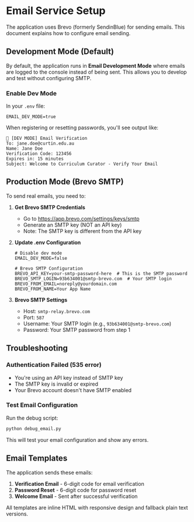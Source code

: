 # Email Service Setup

The application uses Brevo (formerly SendinBlue) for sending emails. This document explains how to configure email sending.

## Development Mode (Default)

By default, the application runs in **Email Development Mode** where emails are logged to the console instead of being sent. This allows you to develop and test without configuring SMTP.

### Enable Dev Mode
In your `.env` file:
```
EMAIL_DEV_MODE=true
```

When registering or resetting passwords, you'll see output like:
```
📧 [DEV MODE] Email Verification
To: jane.doe@curtin.edu.au
Name: Jane Doe
Verification Code: 123456
Expires in: 15 minutes
Subject: Welcome to Curriculum Curator - Verify Your Email
```

## Production Mode (Brevo SMTP)

To send real emails, you need to:

1. **Get Brevo SMTP Credentials**
   - Go to https://app.brevo.com/settings/keys/smtp
   - Generate an SMTP key (NOT an API key)
   - Note: The SMTP key is different from the API key

2. **Update .env Configuration**
   ```
   # Disable dev mode
   EMAIL_DEV_MODE=false
   
   # Brevo SMTP Configuration
   BREVO_API_KEY=your-smtp-password-here  # This is the SMTP password
   BREVO_SMTP_LOGIN=93b634001@smtp-brevo.com  # Your SMTP login
   BREVO_FROM_EMAIL=noreply@yourdomain.com
   BREVO_FROM_NAME=Your App Name
   ```

3. **Brevo SMTP Settings**
   - Host: `smtp-relay.brevo.com`
   - Port: `587`
   - Username: Your SMTP login (e.g., `93b634001@smtp-brevo.com`)
   - Password: Your SMTP password from step 1

## Troubleshooting

### Authentication Failed (535 error)
- You're using an API key instead of SMTP key
- The SMTP key is invalid or expired
- Your Brevo account doesn't have SMTP enabled

### Test Email Configuration
Run the debug script:
```bash
python debug_email.py
```

This will test your email configuration and show any errors.

## Email Templates

The application sends these emails:
1. **Verification Email** - 6-digit code for email verification
2. **Password Reset** - 6-digit code for password reset
3. **Welcome Email** - Sent after successful verification

All templates are inline HTML with responsive design and fallback plain text versions.